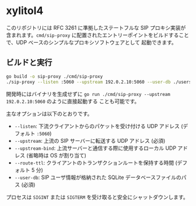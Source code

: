# xylitol4

このリポジトリには RFC 3261 に準拠したステートフルな SIP プロキシ実装が含まれます。`cmd/sip-proxy`
に配置されたエントリーポイントをビルドすることで、UDP ベースのシンプルなプロキシソフトウェアとして
起動できます。

## ビルドと実行

```bash
go build -o sip-proxy ./cmd/sip-proxy
./sip-proxy --listen :5060 --upstream 192.0.2.10:5060 --user-db ./users.db
```

開発時にはバイナリを生成せずに `go run ./cmd/sip-proxy --upstream 192.0.2.10:5060` のように直接起動する
ことも可能です。

主なオプションは以下のとおりです。

- `--listen`: 下流クライアントからのパケットを受け付ける UDP アドレス (デフォルト `:5060`)
- `--upstream`: 上流の SIP サーバーに転送する UDP アドレス (必須)
- `--upstream-bind`: 上流サーバーと通信する際に使用するローカル UDP アドレス (省略時は OS が割り当て)
- `--route-ttl`: クライアントのトランザクションルートを保持する時間 (デフォルト 5 分)
- `--user-db`: SIP ユーザ情報が格納された SQLite データベースファイルのパス (必須)

プロセスは `SIGINT` または `SIGTERM` を受け取ると安全にシャットダウンします。
